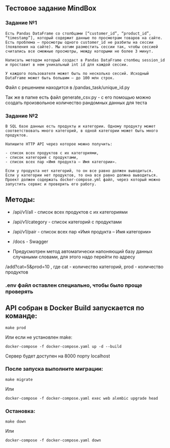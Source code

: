 ## Тестовое задание MindBox

### Задание №1
```
Есть Pandas DataFrame со столбцами [“customer_id”, “product_id”, “timestamp”], который содержит данные по просмотрам товаров на сайте. Есть проблема – просмотры одного customer_id не разбиты на сессии (появления на сайте). Мы хотим разместить сессии так, чтобы сессией считались все смежные просмотры, между которыми не более 3 минут.

Написать методом который создаст в Pandas DataFrame столбец session_id и проставит в нем уникальный int id для каждой сессии.

У каждого пользователя может быть по несколько сессий. Исходный DataFrame может быть большим – до 100 млн строк.
```

Файл с решением находится в /pandas_task/unique_id.py

Так же в папке есть файл generate_csv.py - с его помощью можно создать произвольное количество рандомных данных для теста


### Задание №2
```
В SQL базе данных есть продукты и категории. Одному продукту может соответствовать много категорий, в одной категории может быть много продуктов.

Напишите HTTP API через которое можно получить:

- список всех продуктов с их категориями,
- список категорий с продуктами,
- список всех пар «Имя продукта – Имя категории».

Если у продукта нет категорий, то он все равно должен выводиться.
Если у категории нет продуктов, то она все равно должна выводиться.
Проект должен содержать docker-compose.yml файл, через который можно запустить сервис и проверить его работу.
```
## Методы:
- /api/v1/all - список всех продуктов с их категориями
- /api/v1/category - список категорий с продуктами
- /api/v1/pair - список всех пар «Имя продукта – Имя категории»
- /docs - Swagger

- Предусмотрен метод автоматически напоняющий базу данных случаными словами,
для этого надо перейти по адресу

/add?cat=5&prod=10 ,
где cat - количество категорий, prod - количество продуктов

### .env файл оставлен специально, чтобы было проще проверять

## API собран в Docker Build запускается по команде:
```
make prod
```
Или если не установлен make:
```
docker-compose -f docker-compose.yaml up -d --build
```
Сервер будет доступен на 8000 порту localhost

### После запуска выполните миграции:
```
make migrate
```
Или
```
docker-compose -f docker-compose.yaml exec web alembic upgrade head
```
### Остановка:
```
make down
```
Или
```
docker-compose -f docker-compose.yaml down
```

